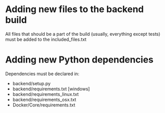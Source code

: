 # Adding new files to the backend build

All files that should be a part of the build (usually, everything except tests) must be added to the included_files.txt


# Adding new Python dependencies

Dependencies must be declared in:

* backend/setup.py
* backend/requirements.txt [windows]
* backend/requirements_linux.txt
* backend/requirements_osx.txt
* Docker/Core/requirements.txt


